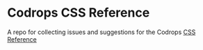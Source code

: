 # Codrops CSS Reference

A repo for collecting issues and suggestions for the Codrops [CSS Reference](http://tympanus.net/codrops/css_reference/)
